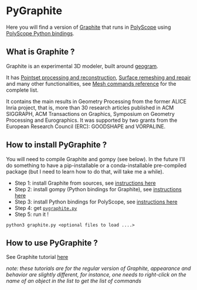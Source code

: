 # PyGraphite

Here you will find a version of [Graphite](https://github.com/BrunoLevy/GraphiteThree) that runs
in [PolyScope](https://polyscope.run/) using [PolyScope Python bindings](https://polyscope.run/py/).

What is Graphite ?
------------------

Graphite is an experimental 3D modeler, built around
[geogram](https://github.com/BrunoLevy/geogram). 

It has [Pointset processing and reconstruction](Points), 
[Surface remeshing and repair](Remeshing) and many other functionalities,
see [Mesh commands reference](Mesh) for the complete list.

It contains the main results in Geometry Processing from the former
ALICE Inria project, that is, more than 30 research articles published
in ACM SIGGRAPH, ACM Transactions on Graphics, Symposium on Geometry 
Processing and Eurographics. It was supported by two grants from the
European Research Council (ERC): GOODSHAPE and VORPALINE.

How to install PyGraphite ?
---------------------------

You will need to compile Graphite and gompy (see below). In the future I'll do something to have a pip-installable or a conda-installable pre-compiled package (but I need to learn how to do that, will take me a while).

- Step 1: install Graphite from sources, see [instructions here](https://github.com/BrunoLevy/GraphiteThree/wiki#installing)
- Step 2: install gompy (Python bindings for Graphite), see [instructions here](https://github.com/BrunoLevy/GraphiteThree/wiki/python)
- Step 3: install Python bindings for PolyScope, see [instructions here](https://github.com/nmwsharp/polyscope-py?tab=readme-ov-file#installation)
- Step 4: get [`pygraphite.py`](https://raw.githubusercontent.com/BrunoLevy/pygeogram/main/PyGraphite/pygraphite.py)
- Step 5: run it !
```
python3 graphite.py <optional files to load ....>
```

How to use PyGraphite ?
-----------------------

See Graphite tutorial [here](https://github.com/BrunoLevy/GraphiteThree/wiki#manuals-and-tutorials)

_note: these tutorials are for the regular version of Graphite, appearance and behavior are slightly different, for instance, one needs to right-click on the name of an object in the list to get the list of commands_